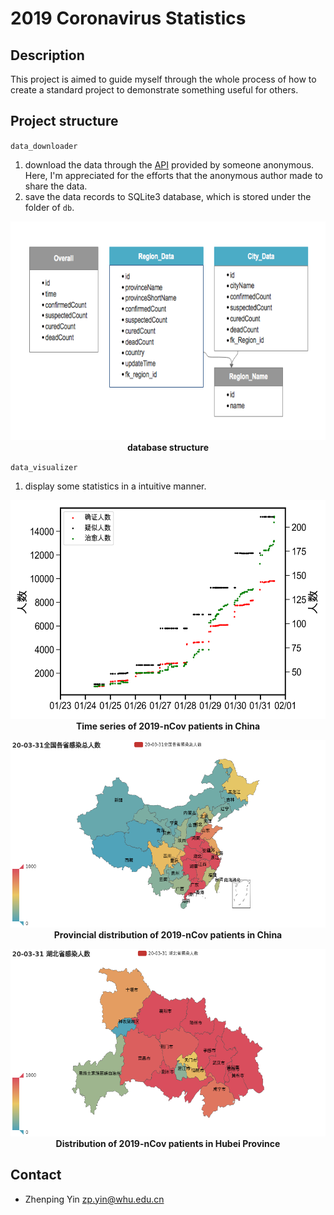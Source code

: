 # 2019 Coronavirus Statistics

## Description

This project is aimed to guide myself through the whole process of how to create a standard project to demonstrate something useful for others.

## Project structure

`data_downloader`

1. download the data through the [API](#1) provided by someone anonymous. Here, I'm appreciated for the efforts that the anonymous author made to share the data.
2. save the data records to SQLite3 database, which is stored under the folder of `db`.

<p align='center'>
<img src='../img/database_structure.png', witdh=400, height=350, lat='database_structure'>
<br>
<b>database structure</b>

`data_visualizer`

1. display some statistics in a intuitive manner.

<p align='center'>
<img src='../img/lineplot_overall.png', width=550, height=350, lat='overall_plot'>
<br>
<b>Time series of 2019-nCov patients in China</b>

<p align='center'>
<img src='../img/overall_distribution.png', width=550, height=300, lat='overall_distribution'>
<br>
<b>Provincial distribution of 2019-nCov patients in China</b>

<p align='center'>
<img src='../img/hubei_distribution.png', width=550, height=300, lat='hubei_distribution'>
<br>
<b>Distribution of 2019-nCov patients in Hubei Province</b>

## Contact

- Zhenping Yin <zp.yin@whu.edu.cn>

[1]: https://lab.isaaclin.cn/nCoV/